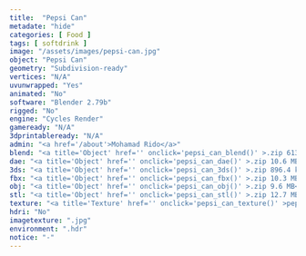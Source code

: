 ```yaml
---
title:  "Pepsi Can"
metadate: "hide"
categories: [ Food ]
tags: [ softdrink ]
image: "/assets/images/pepsi-can.jpg"
object: "Pepsi Can"
geometry: "Subdivision-ready"
vertices: "N/A"
uvunwrapped: "Yes"
animated: "No"
software: "Blender 2.79b"
rigged: "No"
engine: "Cycles Render"
gameready: "N/A"
3dprintableready: "N/A"
admin: "<a href='/about'>Mohamad Rido</a>"
blend: "<a title='Object' href='' onclick='pepsi_can_blend()' >.zip 613.3 kB</a>"
dae: "<a title='Object' href='' onclick='pepsi_can_dae()' >.zip 10.6 MB</a>"
3ds: "<a title='Object' href='' onclick='pepsi_can_3ds()' >.zip 896.4 kB</a>"
fbx: "<a title='Object' href='' onclick='pepsi_can_fbx()' >.zip 10.3 MB</a>"
obj: "<a title='Object' href='' onclick='pepsi_can_obj()' >.zip 9.6 MB</a>"
stl: "<a title='Object' href='' onclick='pepsi_can_stl()' >.zip 12.7 MB</a>"
texture: "<a title='Texture' href='' onclick='pepsi_can_texture()' >pepsican</a>"
hdri: "No"
imagetexture: ".jpg"
environment: ".hdr"
notice: "-"
---
```

